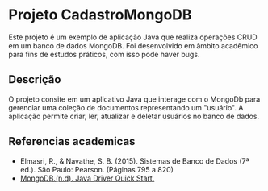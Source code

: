 # Projeto CadastroMongoDB

Este projeto é um exemplo de aplicação Java que realiza operações CRUD em um banco de dados MongoDB.
Foi desenvolvido em âmbito acadêmico para fins de estudos práticos, com isso pode haver bugs.

## Descrição
O projeto consite em um aplicativo Java que interage com o MongoDb para gerenciar uma coleção de documentos representando um "usuário".
A aplicação permite criar, ler, atualizar e deletar usuários no banco de dados.

## Referencias academicas
* Elmasri, R., & Navathe, S. B. (2015). Sistemas de Banco de Dados (7ª ed.). São Paulo: Pearson. (Páginas 795 a 820)
*  [MongoDB.(n.d). Java Driver Quick Start.](https://www.mongodb.com/docs/drivers/java/sync/current/quick-start/)

